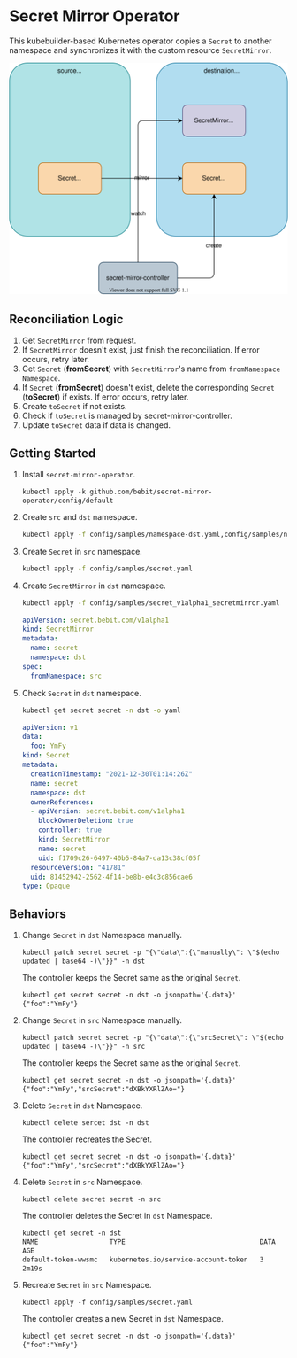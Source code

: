 # Secret Mirror Operator

This kubebuilder-based Kubernetes operator copies a `Secret` to another namespace and synchronizes it with the custom resource `SecretMirror`.

![](diagram.drawio.svg)

## Reconciliation Logic

1. Get `SecretMirror` from request.
2. If `SecretMirror` doesn't exist, just finish the reconciliation. If error occurs, retry later.
3. Get `Secret` (**fromSecret**) with `SecretMirror`'s name from `fromNamespace` `Namespace`.
4. If `Secret` (**fromSecret**) doesn't exist, delete the corresponding `Secret` (**toSecret**) if exists. If error occurs, retry later.
5. Create `toSecret` if not exists.
6. Check if `toSecret` is managed by secret-mirror-controller.
7. Update `toSecret` data if data is changed.

## Getting Started
1. Install `secret-mirror-operator`.
    ```
    kubectl apply -k github.com/bebit/secret-mirror-operator/config/default
    ```
1. Create `src` and `dst` namespace.
    ```bash
    kubectl apply -f config/samples/namespace-dst.yaml,config/samples/namespace-src.yaml
    ```
1. Create `Secret` in `src` namespace.
    ```bash
    kubectl apply -f config/samples/secret.yaml
    ```
1. Create `SecretMirror` in `dst` namespace.
    ```bash
    kubectl apply -f config/samples/secret_v1alpha1_secretmirror.yaml
    ```
    ```yaml
    apiVersion: secret.bebit.com/v1alpha1
    kind: SecretMirror
    metadata:
      name: secret
      namespace: dst
    spec:
      fromNamespace: src
    ```
1. Check `Secret` in `dst` namespace.
    ```bash
    kubectl get secret secret -n dst -o yaml
    ```

    ```yaml
    apiVersion: v1
    data:
      foo: YmFy
    kind: Secret
    metadata:
      creationTimestamp: "2021-12-30T01:14:26Z"
      name: secret
      namespace: dst
      ownerReferences:
      - apiVersion: secret.bebit.com/v1alpha1
        blockOwnerDeletion: true
        controller: true
        kind: SecretMirror
        name: secret
        uid: f1709c26-6497-40b5-84a7-da13c38cf05f
      resourceVersion: "41781"
      uid: 81452942-2562-4f14-be8b-e4c3c856cae6
    type: Opaque
    ```

## Behaviors

1. Change `Secret` in `dst` Namespace manually.

    ```
    kubectl patch secret secret -p "{\"data\":{\"manually\": \"$(echo updated | base64 -)\"}}" -n dst
    ```

    The controller keeps the Secret same as the original `Secret`.

    ```
    kubectl get secret secret -n dst -o jsonpath='{.data}'
    {"foo":"YmFy"}
    ```
1. Change `Secret` in `src` Namespace manually.
    ```
    kubectl patch secret secret -p "{\"data\":{\"srcSecret\": \"$(echo updated | base64 -)\"}}" -n src
    ```
    The controller keeps the Secret same as the original `Secret`.
    ```
    kubectl get secret secret -n dst -o jsonpath='{.data}'
    {"foo":"YmFy","srcSecret":"dXBkYXRlZAo="}
    ```
1. Delete `Secret` in `dst` Namespace.
    ```
    kubectl delete sercet dst -n dst
    ```
    The controller recreates the Secret.
    ```
    kubectl get secret secret -n dst -o jsonpath='{.data}'
    {"foo":"YmFy","srcSecret":"dXBkYXRlZAo="}
    ```
1. Delete `Secret` in `src` Namespace.
    ```
    kubectl delete secret secret -n src
    ```

    The controller deletes the Secret in `dst` Namespace.

    ```
    kubectl get secret -n dst
    NAME                  TYPE                                  DATA   AGE
    default-token-wwsmc   kubernetes.io/service-account-token   3      2m19s
    ```
1. Recreate `Secret` in `src` Namespace.
    ```
    kubectl apply -f config/samples/secret.yaml
    ```

    The controller creates a new Secret in `dst` Namespace.
    ```
    kubectl get secret secret -n dst -o jsonpath='{.data}'
    {"foo":"YmFy"}
    ```
